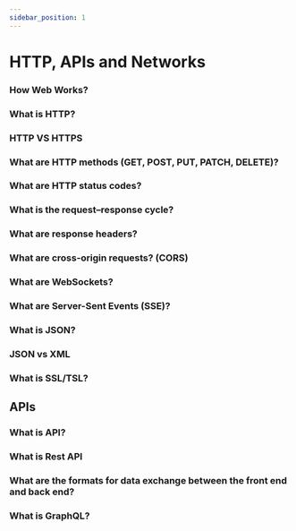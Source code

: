 ```yaml
---
sidebar_position: 1
---
```


# HTTP, APIs and Networks

### How Web Works?

### What is HTTP?

### HTTP VS HTTPS

### What are HTTP methods (GET, POST, PUT, PATCH, DELETE)?

### What are HTTP status codes?

### What is the request–response cycle?

### What are response headers?

### What are cross-origin requests? (CORS)

### What are WebSockets?

### What are Server-Sent Events (SSE)?

### What is JSON?

### JSON vs XML

### What is SSL/TSL?

## APIs

### What is API?

### What is Rest API

### What are the formats for data exchange between the front end and back end?

### What is GraphQL?
